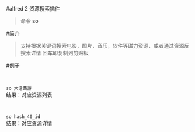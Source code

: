 #alfred 2 资源搜索插件
> 命令 **so**

#简介
> 支持根据关键词搜索电影，图片，音乐，软件等磁力资源，或者通过资源反搜索详情
回车即复制到剪贴板

#例子
##
<code>
so 大话西游
</code>
结果：对应资源列表

##
<code>
so hash_40_id
</code>
结果：对应资源详情
